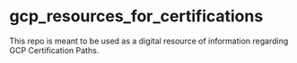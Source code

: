 # gcp_resources_for_certifications
This repo is meant to be used as a digital resource of information regarding GCP Certification Paths.
